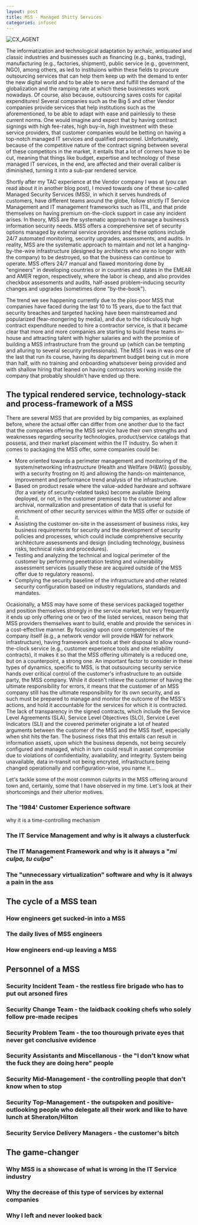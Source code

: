 ```yaml
---
layout: post
title: MSS - Managed Shitty Services
categories: infosec
---
```


![CX_AGENT](https://dcgc.io/cx_agent.png)

The informatization and technological adaptation by archaic, antiquated and classic industries and businesses such as financing (e.g., banks, trading), manufacturing (e.g., factories, shipment), public service (e.g., government, NGO), among others, as led to instituions within these fields to procure outsourcing services that can help them keep up with the demand to enter the new digital world and to be able to serve and fulfill the demand of the globalization and the ramping rate at which these businesses work nowadays. Of course, also because, outsourcing saves costs for capital expenditures! Several companies such as the Big 5 and other Vendor companies provide services that help institutions such as the aforementioned, to be able to adapt with ease and painlessly to these current norms. One would imagine and expect that by having contract signings with high fee-rates, high buy-in, high investment with these service providers, that customer companies would be betting on having a top-notch managed IT services and qualified personnel. Unfortunately, because of the competitive nature of the contract signing between several of these competitors in the market, it entails that a lot of corners have to be cut, meaning that things like budget, expertise and technology of these managed IT services, in the end, are affected and their overall caliber is diminished, turning it into a sub-par rendered service. 

Shortly after my TAC experience at the Vendor company I was at (you can read about it in another blog post), I moved towards one of these so-called Managed Security Services (MSS), in which it serves hundreds of customers, have different teams around the globe, follow strictly IT Service Management and IT management frameworks such as ITIL, and that pride themselves on having premium on-the-clock support in case any incident arises. In theory, MSS are the systematic approach to manage a business’s information security needs. MSS offers a comprehensive set of security options managed by external service providers and these options include 24/7 automated monitoring, security upgrades, assessments, and audits. In reality, MSS are the systematic approach to maintain and not let a hanging-by-the-wire infrastructure (designed by architects who are no longer with the company) to be destroyed, so that the business can continue to operate. MSS offers 24/7 manual and flawed monitoring done by "engineers" in developing countries or in countries and states in the EMEAR and AMER region, respectively, where the labor is cheap, and also provides checkbox assessments and audits, half-assed problem-inducing security changes and upgrades (sometimes done "by-the-book").

The trend we see happening currently due to the piss-poor MSS that companies have faced during the last 10 to 15 years, due to the fact that security breaches and targeted hacking have been mainstreamed and popularized (fear-mongering by media), and due to the ridiculously high contract expenditure needed to hire a contractor service, is that it became clear that more and more companies are starting to build these teams in-house and attracting talent with higher salaries and with the promise of building a MSS infrastructure from the ground up (which can be tempting and alluring to several security professionals). The MSS I was in was one of the last that run its course, having its department budget being cut in more than half, with no training and onboarding whatsoever being provided and with shallow hiring that leaned on having contractors working inside the company that probably shouldn't have ended up there.

## The typical rendered service, technology-stack and process-framework of a MSS

There are several MSS that are provided by big companies, as explained before, where the actual offer can differ from one another due to the fact that the companies offering the MSS service have their own strengths and weaknesses regarding security technologies, product/service catalogs that possess, and their market placement within the IT industry. So when it comes to packaging the MSS offer, some companies could be: 

- More oriented towards a perimeter management and monitoring of the system/networking infrastructure (Health and Wellfare (H&W)) (possibly, with a security frosting on it) and allowing the hands-on maintenance, improvement and performance trend analysis of the infrastructure.
- Based on product resale where the value-added hardware and software (for a variety of security-related tasks) become available (being deployed, or not, in the customer premises) to the customer and allow archival, normalization and presentation of data that is useful for enrichment of other security services within the MSS offer or outside of it.
- Assisting the customer on-site in the assessment of business risks, key business requirements for security and the development of security policies and processes, which could include comprehensive security architecture assessments and design (including technology, business risks, technical risks and procedures).
- Testing and analyzing the technical and logical perimeter of the customer by performing penetration testing and vulnerability assessment services (usually these are acquired outside of the MSS offer due to regulatory reasons).
- Complying the security baseline of the infrastructure and other related security configuration based on industry regulations, standards and mandates.

Ocasionally, a MSS may have some of these services packaged together and position themselves strongly in the service market, but very frequently it ends up only offering one or two of the listed services, reason being that MSS providers themselves want to build, enable and provide the services in a cost-effective manner. By focusing upon core competencies of the company itself (e.g., a network vendor will provide H&W for network infrastructure), having framework and tools at their disposal to allow round-the-clock service (e.g., customer experience tools and site reliability contracts), it makes it so that the MSS offering ultimately is a reduced one, but on a counterpoint, a strong one. An important factor to consider in these types of dynamics, specific to MSS, is that outsourcing security service hands over critical control of the customer's infrastructure to an outside party, the MSS company. While it doesn't relieve the customer of having the ultimate responsibility for errors, it means that the customer of an MSS company still has the ultimate responsibility for its own security, and as such must be prepared to manage and monitor the outcome of the MSS's actions, and hold it accountable for the services for which it is contracted. The lack of transparency in the signed contracts, which include the Service Level Agreements (SLA), Service Level Objectives (SLO), Service Level Indicators (SLI) and the covered perimeter originate a lot of heated arguments between the customer of the MSS and the MSS itself, especially when shit hits the fan. The business risks that this entails can result in information assets, upon which the business depends, not being securely configured and managed, which in turn could result in asset compromise due to violations of confidentiality, availability, and integrity. System being unavailable, data in-transit not being encryted, infrastructure being changed operationally and configuration-wise, you name it...

Let's tackle some of the most common culprits in the MSS offering around town and, certainly, some that I have observed in my time. Let's look at their shortcomings and their ulterior motives.

### The '1984' Customer Experience software

why it is a time-controlling mechanism

### The IT Service Management and why is it always a clusterfuck

### The IT Management Framework and why is it always a "_mi culpa, tu culpa_"

### The "unnecessary virtualization" software and why is it always a pain in the ass

## The cycle of a MSS tean

### How engineers get sucked-in into a MSS

### The daily lives of MSS engineers

### How engineers end-up leaving a MSS

## Personnel of a MSS

### Security Incident Team - the restless fire brigade who has to put out arsoned fires

### Security Change Team - the laidback cooking chefs who solely follow pre-made recipes 

### Security Problem Team - the too thourough private eyes that never get conclusive evidence

### Security Assistants and Miscellanous - the "I don't know what the fuck they are doing here" people

### Security Mid-Management - the controlling people that don't know when to stop

### Security Top-Management - the outspoken and positive-outlooking people who delegate all their work and like to have lunch at Sheraton/Hilton

### Security Service Delivery Managers - the customer's bitch

## The game-changer

### Why MSS is a showcase of what is wrong in the IT Service industry

### Why the decrease of this type of services by external companies

### Why I left and never looked back

